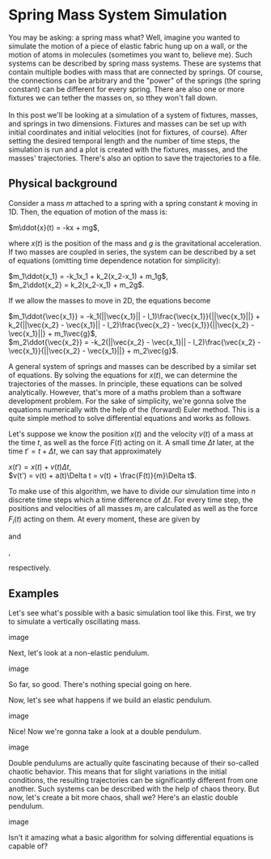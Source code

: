 # Spring Mass System Simulation

You may be asking: a spring mass what? Well, imagine you wanted to simulate the motion of a piece of elastic fabric hung up on a wall, or the motion of atoms in molecules (sometimes you want to, believe me). Such systems can be described by spring mass systems. These are systems that contain multiple bodies with mass that are connected by springs. Of course, the connections can be arbitrary and the "power" of the springs (the spring constant) can be different for every spring. There are also one or more fixtures we can tether the masses on, so tthey won't fall down.
</br>
</br>
In this post we'll be looking at a simulation of a system of fixtures, masses, and springs in two dimensions. Fixtures and masses can be set up with initial coordinates and initial velocities (not for fixtures, of course). After setting the desired temporal length and the number of time steps, the simulation is run and a plot is created with the fixtures, masses, and the masses' trajectories. There's also an option to save the trajectories to a file.
</br>

## Physical background

Consider a mass $m$ attached to a spring with a spring constant $k$ moving in 1D. Then, the equation of motion of the mass is:

$m\ddot{x}(t) = -kx + mg$,

where $x(t)$ is the position of the mass and $g$ is the gravitational acceleration. If two masses are coupled in series, the system can be described by a set of equations (omitting time dependence notation for simplicity):

$m_1\ddot{x_1} = -k_1x_1 + k_2(x_2-x_1) + m_1g$, <br/>
$m_2\ddot{x_2} = k_2(x_2-x_1) + m_2g$.

If we allow the masses to move in 2D, the equations become

$m_1\ddot{\vec{x_1}} = -k_1(||\vec{x_1}|| - l_1)\frac{\vec{x_1}}{||\vec{x_1}||} + k_2(||\vec{x_2} - \vec{x_1}|| - l_2)\frac{\vec{x_2} - \vec{x_1}}{||\vec{x_2} - \vec{x_1}||} + m_1\vec{g}$, <br/>
$m_2\ddot{\vec{x_2}} = -k_2(||\vec{x_2} - \vec{x_1}|| - l_2)\frac{\vec{x_2} - \vec{x_1}}{||\vec{x_2} - \vec{x_1}||} + m_2\vec{g}$.

A general system of springs and masses can be described by a similar set of equations. By solving the equations for $x(t)$, we can determine the trajectories of the masses. In principle, these equations can be solved analytically. However, that's more of a maths problem than a software development problem. For the sake of simplicity, we're gonna solve the equations numerically with the help of the (forward) Euler method. This is a quite simple method to solve differential equations and works as follows. <br/>

Let's suppose we know the position $x(t)$ and the velocity $v(t)$ of a mass at the time $t$, as well as the force $F(t)$ acting on it. A small time $\Delta t$ later, at the time $t' = t + \Delta t$, we can say that approximately

$x(t') = x(t) + v(t)\Delta t$, <br>
$v(t') = v(t) + a(t)\Delta t = v(t) + \frac{F(t)}{m}\Delta t$.


To make use of this algorithm, we have to divide our simulation time into $n$ discrete time steps which a time difference of $\Delta t$. For every time step, the positions and velocities of all masses $m_i$ are calculated as well as the force $F_i(t)$ acting on them. At every moment, these are given by



and

,

respectively.



## Examples

Let's see what's possible with a basic simulation tool like this. First, we try to simulate a vertically oscillating mass.

image

Next, let's look at a non-elastic pendulum.

image

So far, so good. There's nothing special going on here.

Now, let's see what happens if we build an elastic pendulum.

image

Nice! Now we're gonna take a look at a double pendulum.

image

Double pendulums are actually quite fascinating because of their so-called chaotic behavior. This means that for slight variations in the initial conditions, the resulting trajectories can be significantly different from one another. Such systems can be described with the help of chaos theory. But now, let's create a bit more chaos, shall we? Here's an elastic double pendulum.

image

Isn't it amazing what a basic algorithm for solving differential equations is capable of?
